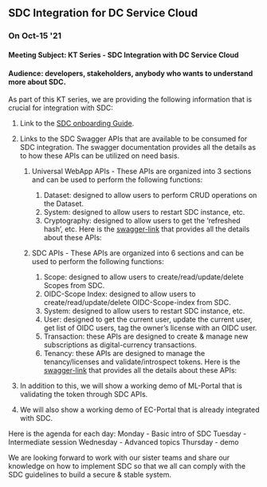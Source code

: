 ## SDC Integration for DC Service Cloud

### On Oct-15 '21

#### **Meeting Subject**: KT Series - SDC Integration with DC Service Cloud 
#### **Audience**: developers, stakeholders, anybody who wants to understand more about SDC.

As part of this KT series, we are providing the following information that is crucial for integration with SDC:
1. Link to the [SDC onboarding Guide](https://github.com/ramaraosrikakulapu/sdk/blob/disty/scripts/oauth/EC2.0_Developer_Onboarding_Guide.md).
2. Links to the SDC Swagger APIs that are available to be consumed for SDC integration. The swagger documentation provides all the details as to how these APIs can be utilized on need basis.
    1. Universal WebApp APIs - These APIs are organized into 3 sections and can be used to perform the following functions:
        1. Dataset: designed to allow users to perform CRUD operations on the Dataset.
        2. System: designed to allow users to restart SDC instance, etc.
        3. Cryptography: designed to allow users to get the ‘refreshed hash’, etc.
Here is the [swagger-link](https://dc-portal-1x.run.aws-usw02-dev.ice.predix.io/v1.2beta/assets/swagger-ui/) that provides all the details about these APIs:


    2. SDC APIs - These APIs are organized into 6 sections and can be used to perform the following functions:
        1. Scope: designed to allow users to create/read/update/delete Scopes from SDC.
        2. OIDC-Scope Index: designed to allow users to create/read/update/delete OIDC-Scope-index from SDC.
        3. System: designed to allow users to restart SDC instance, etc.
        4. User: designed to get the current user, update the current user, get list of OIDC users, tag the owner’s license with an OIDC user.
        5. Transaction: these APIs are designed to create & manage new subscriptions as digital-currency transactions.
        6. Tenancy: these APIs are designed to manage the tenancy/licenses and validate/introspect tokens.
Here is the [swagger-link](https://dc-oauth-sso.run.aws-usw02-dev.ice.predix.io/v1.2beta/assets/swagger-ui/#/) that provides all the details about these APIs:


3. In addition to this, we will show a working demo of ML-Portal that is validating the token through SDC APIs.
4. We will also show a working demo of EC-Portal that is already integrated with SDC.

Here is the agenda for each day:
Monday - Basic intro of SDC
Tuesday - Intermediate session
Wednesday - Advanced topics
Thursday - demo

We are looking forward to work with our sister teams and share our knowledge on how to implement SDC so that we all can comply with the SDC guidelines to build a secure & stable system.
